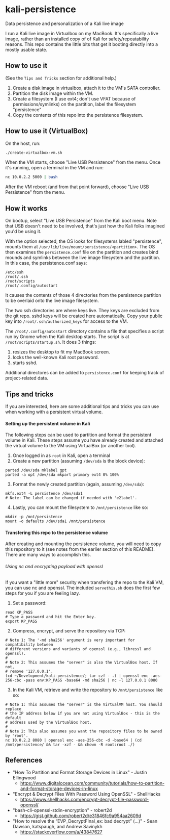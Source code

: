 # kali-persistence
Data persistence and personalization of a Kali live image

I run a Kali live image in Virtualbox on my MacBook. It's specifically a live image, rather than an installed copy of of Kali for safety/repeatability reasons. This repo contains the little bits that get it booting directly into a mostly usable state.

## How to use it
(See the `Tips and Tricks` section for additional help.)

1) Create a disk image in virtualbox, attach it to the VM's SATA controller.
2) Partition the disk image within the VM.
3) Create a filesystem (I use ext4; don't use VFAT because of permissions/symlinks) on the partition, label the filesystem "persistence"
4) Copy the contents of this repo into the persistence filesystem.

## How to use it (VirtualBox)
On the host, run:
```sh
./create-virtualbox-vm.sh
```

When the VM starts, choose "Live USB Persistence" from the menu.
Once it's running, open a terminal in the VM and run:
```sh
nc 10.0.2.2 5000 | bash
```

After the VM reboot (and from that point forward), choose "Live USB Persistence"
from the menu.

## How it works
On bootup, select "Live USB Persistence" from the Kali boot menu. Note that USB doesn't need to be involved, that's just how the Kali folks imagined you'd be using it.

With the option selected, the OS looks for filesystems labled "persistence", mounts them at `/usr/lib/live/mount/persistence/<partition>`. The OS then examines the `persistence.conf` file on the partition and creates bind mounds and symlinks between the live image filesystem and the partition. In this case, the persistence.conf says:
```
/etc/ssh
/root/.ssh
/root/scripts
/root/.config/autostart
```
It causes the contents of those 4 directories from the persistence partition to be overlaid onto the live image filesystem.

The two ssh directories are where keys live. They keys are excluded from the git repo. sshd keys will be created here automatically. Copy your public key into `/root/.ssh/authorized_keys` for access to the VM.

The `/root/.config/autostart` directory contains a file that specifies a script run by Gnome when the Kali desktop starts. The script is at `/root/scripts/startup.sh`. It does 3 things:
1) resizes the desktop to fit my MacBook screen.
2) locks the well-known Kali root password.
3) starts sshd.

Additional directores can be added to `persistence.conf` for keeping track of project-related data.

## Tips and tricks
If you are interested, here are some additional tips and tricks you can use when
working with a persistent virtual volume.

#### Setting up the persistent volume in Kali
The following steps can be used to partition and format the persistent volume in
Kali. These steps assume you have already created and attached the virtual
volume to the VM using VirtualBox (or another tool).

1) Once logged in as `root` in Kali, open a terminal
2) Create a new partition (assuming `/dev/sda` is the block device):
```
parted /dev/sda mklabel gpt
parted -a opt /dev/sda mkpart primary ext4 0% 100%
```
3) Format the newly created partition (again, assuming `/dev/sda`):
```
mkfs.ext4 -L persistence /dev/sda1
# Note: The label can be changed if needed with 'e2label'.
```
4) Lastly, you can mount the filesystem to `/mnt/persistence` like so:
```
mkdir -p /mnt/persistence
mount -o defaults /dev/sda1 /mnt/persistence
```

#### Transfering this repo to the persistence volume
After creating and mounting the persistence volume, you will need to copy this
repository to it (see notes from the earlier section of this README). There are
many ways to accomplish this.

###### Using nc and encrypting payload with openssl
If you want a "little more" security when transfering the repo to the Kali VM,
you can use nc and openssl. The included `servethis.sh` does the first few steps
for you if you are feeling lazy.

1) Set a password:
```
read KP_PASS
# Type a password and hit the Enter key.
export KP_PASS
```
2) Compress, encrypt, and serve the repository via TCP:
```
# Note 1: The '-md sha256' argument is very important for compatibility between
# different versions and variants of openssl (e.g., libressl and openssl).
#
# Note 2: This assumes the "server" is also the VirtualBox host. If not,
# remove '127.0.0.1'.
(cd ~/Development/kali-persistence/; tar czf - .) | openssl enc -aes-256-cbc -pass env:KP_PASS -base64 -md sha256 | nc -l 127.0.0.1 8080
```
3) In the Kali VM, retrieve and write the repository to `/mnt/persistence`
like so:
```
# Note 1: This assumes the "server" is the VirtualVM host. You should replace
# the IP address below if you are not using VirtualBox - this is the default
# address used by the VirtualBox host.
#
# Note 2: This also assumes you want the repository files to be owned by 'root'.
nc 10.0.2.2 8080 | openssl enc -aes-256-cbc -d -base64 | (cd /mnt/persistence/ && tar -xzf - && chown -R root:root ./)
```

## References
- "How To Partition and Format Storage Devices in Linux" - Justin Ellingwood
    - https://www.digitalocean.com/community/tutorials/how-to-partition-and-format-storage-devices-in-linux
- "Encrypt & Decrypt Files With Password Using OpenSSL" - ShellHacks
    - https://www.shellhacks.com/encrypt-decrypt-file-password-openssl/
- "bash-cli-openssl-stdin-encryption" - robert2d
    - https://gist.github.com/robert2d/e31846fc9a954aa2609d
- "How to resolve the “EVP_DecryptFInal_ex: bad decrypt” (...)" - Sean Dawson,
  katspaugh, and Andrew Savinykh
    - https://stackoverflow.com/a/43847627
